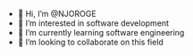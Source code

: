 - 👋 Hi, I’m @NJOROGE
- 👀 I’m interested in software development
- 🌱 I’m currently learning software engineering
- 💞️ I’m looking to collaborate on this field

<!---
 is a ✨ special ✨ repository because its `README.md` (this file) appears on your GitHub profile.
You can click the Preview link to take a look at your changes.
--->
